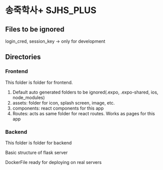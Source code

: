 # 송죽학사+ SJHS_PLUS
## Files to be ignored
login_cred, session_key -> only for development

## Directories
### Frontend
This folder is folder for frontend.
1. Default auto generated folders to be ignored(.expo, .expo-shared, ios, node_modules)
2. assets: folder for icon, splash screen, image, etc.
3. components: react components for this app
4. Routes: acts as same folder for react routes. Works as pages for this app

### Backend
<p> This folder is folder for backend </p>
<p> Basic structure of flask server </p>
<p> DockerFile ready for deploying on real servers </p>